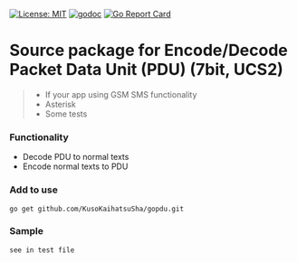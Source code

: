 [![License: MIT](https://img.shields.io/badge/License-MIT-yellow.svg)](https://opensource.org/licenses/MIT) [![godoc](https://godoc.org/github.com/KusoKaihatsuSha/gopdu?status.svg)](https://godoc.org/github.com/KusoKaihatsuSha/gopdu) [![Go Report Card](https://goreportcard.com/badge/github.com/KusoKaihatsuSha/gopdu)](https://goreportcard.com/report/github.com/KusoKaihatsuSha/gopdu)

# Source package for Encode/Decode Packet Data Unit (PDU) (7bit, UCS2)
> - If your app using GSM SMS functionality
> - Asterisk
> - Some tests

### Functionality

- Decode PDU to normal texts
- Encode normal texts to PDU

### Add to use

```
go get github.com/KusoKaihatsuSha/gopdu.git
```

### Sample

```
see in test file
```

